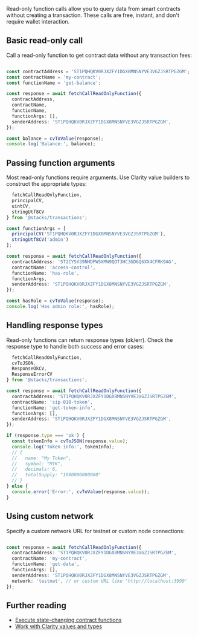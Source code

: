 Read-only function calls allow you to query data from smart contracts without creating a transaction. These calls are free, instant, and don't require wallet interaction.

## Basic read-only call

Call a read-only function to get contract data without any transaction fees:

```typescript

const contractAddress = 'ST1PQHQKV0RJXZFY1DGX8MNSNYVE3VGZJSRTPGZGM';
const contractName = 'my-contract';
const functionName = 'get-balance';

const response = await fetchCallReadOnlyFunction({
  contractAddress,
  contractName,
  functionName,
  functionArgs: [],
  senderAddress: 'ST1PQHQKV0RJXZFY1DGX8MNSNYVE3VGZJSRTPGZGM',
});

const balance = cvToValue(response);
console.log('Balance:', balance);
```

## Passing function arguments

Most read-only functions require arguments. Use Clarity value builders to construct the appropriate types:

```typescript
  fetchCallReadOnlyFunction,
  principalCV,
  uintCV,
  stringUtf8CV
} from '@stacks/transactions';

const functionArgs = [
  principalCV('ST1PQHQKV0RJXZFY1DGX8MNSNYVE3VGZJSRTPGZGM'),
  stringUtf8CV('admin')
];

const response = await fetchCallReadOnlyFunction({
  contractAddress: 'ST2CY5V39NHDPWSXMW9QDT3HC3GD6Q6XX4CFRK9AG',
  contractName: 'access-control',
  functionName: 'has-role',
  functionArgs,
  senderAddress: 'ST1PQHQKV0RJXZFY1DGX8MNSNYVE3VGZJSRTPGZGM',
});

const hasRole = cvToValue(response);
console.log('Has admin role:', hasRole);
```

## Handling response types

Read-only functions can return response types (ok/err). Check the response type to handle both success and error cases:

```typescript
  fetchCallReadOnlyFunction,
  cvToJSON,
  ResponseOkCV,
  ResponseErrorCV
} from '@stacks/transactions';

const response = await fetchCallReadOnlyFunction({
  contractAddress: 'ST1PQHQKV0RJXZFY1DGX8MNSNYVE3VGZJSRTPGZGM',
  contractName: 'sip-010-token',
  functionName: 'get-token-info',
  functionArgs: [],
  senderAddress: 'ST1PQHQKV0RJXZFY1DGX8MNSNYVE3VGZJSRTPGZGM',
});

if (response.type === 'ok') {
  const tokenInfo = cvToJSON(response.value);
  console.log('Token info:', tokenInfo);
  // {
  //   name: "My Token",
  //   symbol: "MTK",
  //   decimals: 6,
  //   totalSupply: "1000000000000"
  // }
} else {
  console.error('Error:', cvToValue(response.value));
}
```

## Using custom network

Specify a custom network URL for testnet or custom node connections:

```typescript

const response = await fetchCallReadOnlyFunction({
  contractAddress: 'ST1PQHQKV0RJXZFY1DGX8MNSNYVE3VGZJSRTPGZGM',
  contractName: 'my-contract',
  functionName: 'get-data',
  functionArgs: [],
  senderAddress: 'ST1PQHQKV0RJXZFY1DGX8MNSNYVE3VGZJSRTPGZGM',
  network: 'testnet', // or custom URL like 'http://localhost:3999'
});
```

## Further reading

- [Execute state-changing contract functions](https://docs.hiro.so/reference/stacks.js/contract-calls)
- [Work with Clarity values and types](https://docs.hiro.so/reference/stacks.js/encoding-decoding)